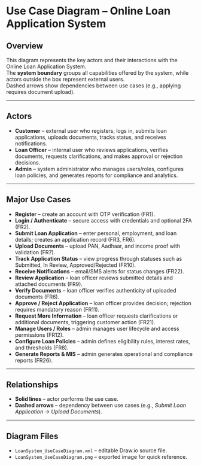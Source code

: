 # Use Case Diagram – Online Loan Application System

## Overview
This diagram represents the key actors and their interactions with the Online Loan Application System.  
The **system boundary** groups all capabilities offered by the system, while actors outside the box represent external users.  
Dashed arrows show dependencies between use cases (e.g., applying requires document upload).

---

## Actors

- **Customer** – external user who registers, logs in, submits loan applications, uploads documents, tracks status, and receives notifications.  
- **Loan Officer** – internal user who reviews applications, verifies documents, requests clarifications, and makes approval or rejection decisions.  
- **Admin** – system administrator who manages users/roles, configures loan policies, and generates reports for compliance and analytics.  

---

## Major Use Cases

- **Register** – create an account with OTP verification (FR1).  
- **Login / Authenticate** – secure access with credentials and optional 2FA (FR2).  
- **Submit Loan Application** – enter personal, employment, and loan details; creates an application record (FR3, FR6).  
- **Upload Documents** – upload PAN, Aadhaar, and income proof with validation (FR7).  
- **Track Application Status** – view progress through statuses such as Submitted, In Review, Approved/Rejected (FR10).  
- **Receive Notifications** – email/SMS alerts for status changes (FR22).  
- **Review Application** – loan officer reviews submitted details and attached documents (FR9).  
- **Verify Documents** – loan officer verifies authenticity of uploaded documents (FR6).  
- **Approve / Reject Application** – loan officer provides decision; rejection requires mandatory reason (FR11).  
- **Request More Information** – loan officer requests clarifications or additional documents, triggering customer action (FR21).  
- **Manage Users / Roles** – admin manages user lifecycle and access permissions (FR12).  
- **Configure Loan Policies** – admin defines eligibility rules, interest rates, and thresholds (FR8).  
- **Generate Reports & MIS** – admin generates operational and compliance reports (FR26).  

---

## Relationships
- **Solid lines** – actor performs the use case.  
- **Dashed arrows** – dependency between use cases (e.g., *Submit Loan Application → Upload Documents*).  

---

## Diagram Files
- `LoanSystem_UseCaseDiagram.xml` – editable Draw.io source file.  
- `LoanSystem_UseCaseDiagram.png` – exported image for quick reference.  

